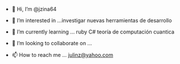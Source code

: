 - 👋 Hi, I’m @jzina64
- 👀 I’m interested in ...investigar nuevas herramientas de desarrollo
- 🌱 I’m currently learning ...
ruby C#  teoría de computación cuantica
- 💞️ I’m looking to collaborate on ...

- 📫 How to reach me ...
julinz@yahoo.com

<!---
jzina64/jzina64 is a ✨ special ✨ repository because its `README.md` (this file) appears on your GitHub profile.
You can click the Preview link to take a look at your changes.
--->
